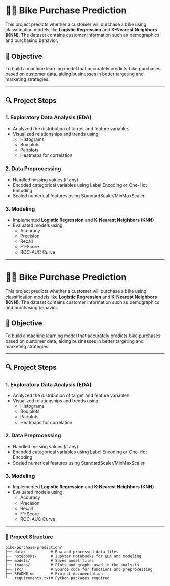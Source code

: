 # 🚴‍♂️ Bike Purchase Prediction

This project predicts whether a customer will purchase a bike using classification models like **Logistic Regression** and **K-Nearest Neighbors (KNN)**. The dataset contains customer information such as demographics and purchasing behavior.

## 📌 Objective

To build a machine learning model that accurately predicts bike purchases based on customer data, aiding businesses in better targeting and marketing strategies.

---

## 🔍 Project Steps

### 1. Exploratory Data Analysis (EDA)
- Analyzed the distribution of target and feature variables
- Visualized relationships and trends using:
  - Histograms
  - Box plots
  - Pairplots
  - Heatmaps for correlation

### 2. Data Preprocessing
- Handled missing values (if any)
- Encoded categorical variables using Label Encoding or One-Hot Encoding
- Scaled numerical features using StandardScaler/MinMaxScaler

### 3. Modeling
- Implemented **Logistic Regression** and **K-Nearest Neighbors (KNN)**
- Evaluated models using:
  - Accuracy
  - Precision
  - Recall
  - F1-Score
  - ROC-AUC Curve

---

# 🚴‍♂️ Bike Purchase Prediction

This project predicts whether a customer will purchase a bike using classification models like **Logistic Regression** and **K-Nearest Neighbors (KNN)**. The dataset contains customer information such as demographics and purchasing behavior.

## 📌 Objective

To build a machine learning model that accurately predicts bike purchases based on customer data, aiding businesses in better targeting and marketing strategies.

---

## 🔍 Project Steps

### 1. Exploratory Data Analysis (EDA)
- Analyzed the distribution of target and feature variables
- Visualized relationships and trends using:
  - Histograms
  - Box plots
  - Pairplots
  - Heatmaps for correlation

### 2. Data Preprocessing
- Handled missing values (if any)
- Encoded categorical variables using Label Encoding or One-Hot Encoding
- Scaled numerical features using StandardScaler/MinMaxScaler

### 3. Modeling
- Implemented **Logistic Regression** and **K-Nearest Neighbors (KNN)**
- Evaluated models using:
  - Accuracy
  - Precision
  - Recall
  - F1-Score
  - ROC-AUC Curve

---

### 📁 Project Structure

```text
bike-purchase-prediction/
├── data/           # Raw and processed data files
├── notebooks/      # Jupyter notebooks for EDA and modeling
├── models/         # Saved model files
├── images/         # Plots and graphs used in the analysis
├── src/            # Source code for functions and preprocessing
├── README.md       # Project documentation
└── requirements.txt# Python packages required
